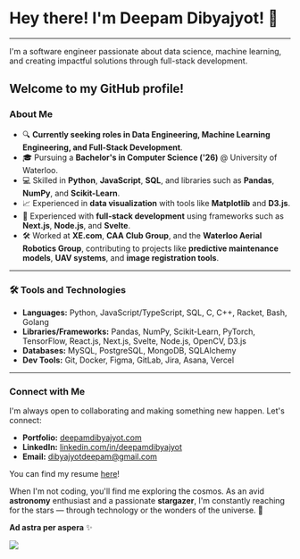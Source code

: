 # Hey there! I'm Deepam Dibyajyot! 🚀
---
I'm a software engineer passionate about data science, machine learning, and creating impactful solutions through full-stack development.

Welcome to my GitHub profile! 
---

### About Me

- 🔍 **Currently seeking roles in Data Engineering, Machine Learning Engineering, and Full-Stack Development**.
- 🎓 Pursuing a **Bachelor's in Computer Science ('26)** @ University of Waterloo.
- 💻 Skilled in **Python**, **JavaScript**, **SQL**, and libraries such as **Pandas**, **NumPy**, and **Scikit-Learn**.
- 📈 Experienced in **data visualization** with tools like **Matplotlib** and **D3.js**.
- 🔧 Experienced with **full-stack development** using frameworks such as **Next.js**, **Node.js**, and **Svelte**.
- 🛠 Worked at **XE.com**, **CAA Club Group**, and the **Waterloo Aerial Robotics Group**, contributing to projects like **predictive maintenance models**, **UAV systems**, and **image registration tools**.

---
### 🛠️ Tools and Technologies

- **Languages:** Python, JavaScript/TypeScript, SQL, C, C++, Racket, Bash, Golang
- **Libraries/Frameworks:** Pandas, NumPy, Scikit-Learn, PyTorch, TensorFlow, React.js, Next.js, Svelte, Node.js, OpenCV, D3.js
- **Databases:** MySQL, PostgreSQL, MongoDB, SQLAlchemy
- **Dev Tools:** Git, Docker, Figma, GitLab, Jira, Asana, Vercel

---

### Connect with Me

I'm always open to collaborating and making something new happen. Let's connect:

- **Portfolio:** [deepamdibyajyot.com](https://deepamdibyajyot.com)
- **LinkedIn:** [linkedin.com/in/deepamdibyajyot](https://www.linkedin.com/in/deepamdibyajyot/)
- **Email:** dibyajyotdeepam@gmail.com

You can find my resume [here](https://deepamdibyajyot.me/assets/resume.pdf)!

When I'm not coding, you'll find me exploring the cosmos. As an avid **astronomy** enthusiast and a passionate **stargazer**, I'm constantly reaching for the stars — through technology or the wonders of the universe. 🌌

**Ad astra per aspera** ✨  

![](https://komarev.com/ghpvc/?username=DDibyajyot&color=yellow&base=495&style=flat-square&label=Commit+Connoisseurs)
